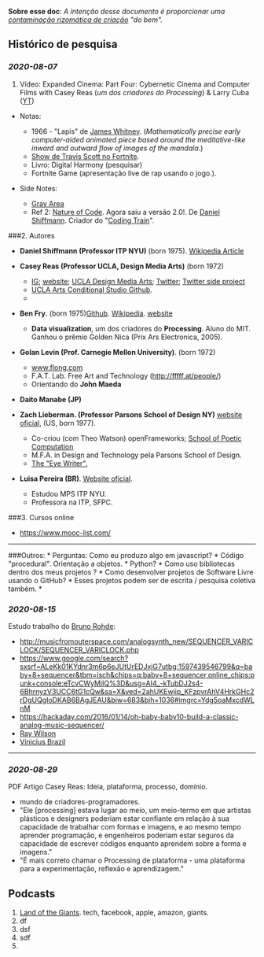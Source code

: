 **Sobre esse doc**: *A intenção desse documento é proporcionar uma [contaminação rizomática de criação](https://www.ted.com/search?q=when+ideas+have+sex) "do bem".*


## Histórico de pesquisa


### *2020-08-07*
1. Vídeo: Expanded Cinema: Part Four: Cybernetic Cinema and Computer Films with Casey Reas (*um dos criadores do Processing*) & Larry Cuba
([YT](https://youtu.be/SNPXXm9IfOk))
  * Notas:
  	 * 1966 - "Lapis" de [James Whitney](https://www.imdb.com/name/nm1448796/). (*Mathematically precise early computer-aided animated piece based around the meditative-like inward and outward flow of images of the mandala.*)
  	 * [Show de Travis Scott no Fortnite](https://www.youtube.com/watch?v=wYeFAlVC8qU).
  	 * Livro: Digital Harmony (pesquisar)
  	 * Fortnite Game (apresentação live de rap usando o jogo.).



  * Side Notes: 
     * [Gray Area](https://www.youtube.com/channel/UCW12UmkdiMFyiC0BO15YRfA)
     * Ref 2: [Nature of Code](https://natureofcode.com/). Agora saiu a versão 2.0!. De [Daniel Shiffmann](https://shiffman.net/). Criador do "[Coding Train](https://www.youtube.com/channel/UCvjgXvBlbQiydffZU7m1_aw)".



###2. Autores


* **Daniel Shiffmann (Professor ITP NYU)** (born 1975). [Wikipedia Article](https://en.wikipedia.org/wiki/Daniel_Shiffman#cite_note-5)


* **Casey Reas (Professor UCLA, Design Media Arts)** (born 1972)
  * [IG](https://www.instagram.com/reas/); [website](http://reas.com/); [UCLA Design Media Arts](http://dma.ucla.edu/); [Twitter](https://twitter.com/reas/); [Twitter side project](https://twitter.com/csrsnt/)
  * [UCLA Arts Conditional Studio Github](https://github.com/uclaconditional). 
  * 

* **Ben Fry.** (born 1975)[Github](https://github.com/benfry?tab=repositories). [Wikipedia](https://en.wikipedia.org/wiki/Ben_Fry). [website](https://benfry.com/about/)
  * **Data visualization**, um dos criadores do **Processing**. Aluno do MIT. Ganhou o prêmio Golden Nica (Prix Ars Electronica, 2005). 

* **Golan Levin (Prof. Carnegie Mellon University)**. (born 1972)
  * www.flong.com
  * F.A.T. Lab. Free Art and Technology (http://fffff.at/people/)
  * Orientando do **John Maeda** 

* **Daito Manabe (JP)**
  
* **Zach Lieberman. (Professor Parsons School of Design NY)** [website oficial](http://thesystemis.com/), (US, born 1977).
  * Co-criou (com Theo Watson) openFrameworks; [School of Poetic Computation](https://sfpc.io/people/zach-lieberman/)
  * M.F.A. in Design and Technology pela Parsons School of Design.
  * [The "Eye Writer".](http://eyewriter.org/)

* **Luisa Pereira (BR)**. [Website oficial](http://www.luisapereira.net/teaching/).
  *  Estudou MPS ITP NYU.
  *  Professora na ITP, SFPC.

  
###3. Cursos online

* https://www.mooc-list.com/



<hr>
###Outros:
* Perguntas: Como eu produzo algo em javascript?
* Código "procedural". Orientação a objetos.
* Python?
* Como uso bibliotecas dentro dos meus projetos ?
* Como desenvolver projetos de Software Livre usando o GitHub? 
	* Esses projetos podem ser de escrita / pesquisa coletiva também.
* 



### *2020-08-15*

Estudo trabalho do [Bruno Rohde](https://brunorohde.wordpress.com/):


  * http://musicfromouterspace.com/analogsynth_new/SEQUENCER_VARICLOCK/SEQUENCER_VARICLOCK.php
  * https://www.google.com/search?sxsrf=ALeKk01KYdnr3m6p6eJUtUrEDJxjG7utbg:1597439546799&q=baby+8+sequencer&tbm=isch&chips=q:baby+8+sequencer,online_chips:punk+console:eTcvCWyMiIQ%3D&usg=AI4_-kTubDJ2s4-6BhrnyzV3UCC6tG1cQw&sa=X&ved=2ahUKEwjip_KFzpvrAhV4HrkGHc2rDgUQgIoDKAB6BAgJEAU&biw=683&bih=1036#imgrc=Ydg5oaMxcdWLnM
  * https://hackaday.com/2016/01/14/oh-baby-baby10-build-a-classic-analog-music-sequencer/
  * [Ray Wilson](https://www.youtube.com/watch?v=gHHTN3Vav3o)
  * [Vinicius Brazil](https://www.vbrazilsystems.com/sintetizador-modular.html)

<hr>
  
### *2020-08-29*
  
PDF Artigo Casey Reas: Ideia, plataforma, processo, domínio. 

* mundo de criadores-programadores.
* "Ele [processing] estava lugar ao meio, um meio-termo em que artistas plásticos e designers poderiam estar confiante em relação à sua capacidade de trabalhar com formas e imagens, e ao mesmo tempo aprender programação, e engenheiros poderiam estar seguros da capacidade de escrever códigos enquanto aprendem sobre a forma e imagens."
* "É mais correto chamar o Processing de plataforma - uma plataforma para a experimentação, reflexão e aprendizagem."
 
  
  
## Podcasts
  1. [Land of the Giants](https://open.spotify.com/show/6DdYNi0EakNKPDuONnWiam?si=xSCUopHfTNe0FnKjBJjOag). tech, facebook, apple, amazon, giants.
  2. df
  3. dsf
  4. sdf
  5. 